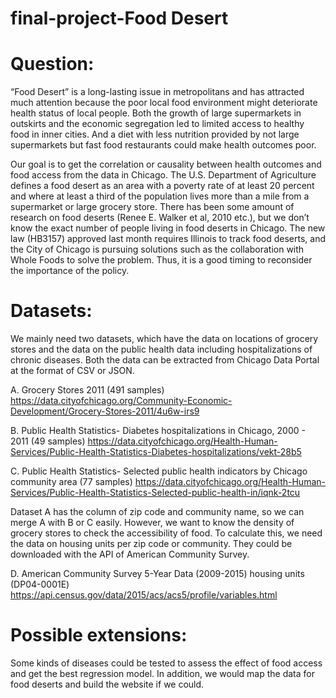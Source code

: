 # final-project-Food Desert

# Question:
“Food Desert” is a long-lasting issue in metropolitans and has attracted much attention because the poor local food environment might deteriorate health status of local people. Both the growth of large supermarkets in outskirts and the economic segregation led to limited access to healthy food in inner cities. And a diet with less nutrition provided by not large supermarkets but fast food restaurants could make health outcomes poor.

Our goal is to get the correlation or causality between health outcomes and food access from the data in Chicago. The U.S. Department of Agriculture defines a food desert as an area with a poverty rate of at least 20 percent and where at least a third of the population lives more than a mile from a supermarket or large grocery store. There has been some amount of research on food deserts (Renee E. Walker et al, 2010 etc.), but we don’t know the exact number of people living in food deserts in Chicago. The new law (HB3157) approved last month requires Illinois to track food deserts, and the City of Chicago is pursuing solutions such as the collaboration with Whole Foods to solve the problem. Thus, it is a good timing to reconsider the importance of the policy.


# Datasets:
We mainly need two datasets, which have the data on locations of grocery stores and the data on the public health data including hospitalizations of chronic diseases. Both the data can be extracted from Chicago Data Portal at the format of CSV or JSON.
     
A. Grocery Stores 2011 (491 samples)
https://data.cityofchicago.org/Community-Economic-Development/Grocery-Stores-2011/4u6w-irs9

B. Public Health Statistics- Diabetes hospitalizations in Chicago, 2000 - 2011 (49 samples)
https://data.cityofchicago.org/Health-Human-Services/Public-Health-Statistics-Diabetes-hospitalizations/vekt-28b5

C. Public Health Statistics- Selected public health indicators by Chicago community area (77 samples)
https://data.cityofchicago.org/Health-Human-Services/Public-Health-Statistics-Selected-public-health-in/iqnk-2tcu

Dataset A has the column of zip code and community name, so we can merge A with B or C easily. However, we want to know the density of grocery stores to check the accessibility of food. To calculate this, we need the data on housing units per zip code or community. They could be downloaded with the API of American Community Survey.

D. American Community Survey 5-Year Data (2009-2015) housing units (DP04-0001E)
https://api.census.gov/data/2015/acs/acs5/profile/variables.html

# Possible extensions:
Some kinds of diseases could be tested to assess the effect of food access and get the best regression model. In addition, we would map the data for food deserts and build the website if we could.

